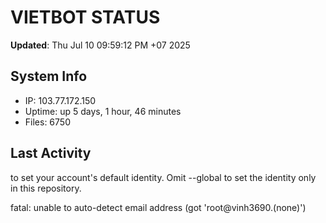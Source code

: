 # VIETBOT STATUS
**Updated**: Thu Jul 10 09:59:12 PM +07 2025

## System Info
- IP: 103.77.172.150
- Uptime: up 5 days, 1 hour, 46 minutes
- Files: 6750

## Last Activity

to set your account's default identity.
Omit --global to set the identity only in this repository.

fatal: unable to auto-detect email address (got 'root@vinh3690.(none)')
